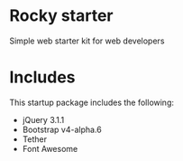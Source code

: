 # Rocky starter
Simple web starter kit for web developers

# Includes
This startup package includes the following:
* jQuery 3.1.1
* Bootstrap v4-alpha.6
* Tether
* Font Awesome
